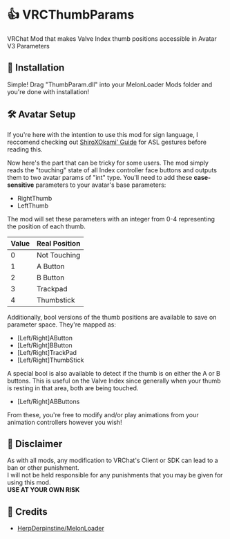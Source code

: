 # 👍 VRCThumbParams
VRChat Mod that makes Valve Index thumb positions accessible in Avatar V3 Parameters

## 💾 Installation

Simple! Drag "ThumbParam.dll" into your MelonLoader Mods folder and you're done with installation!

## 🛠 Avatar Setup

If you're here with the intention to use this mod for sign language, I reccomend checking out [ShiroXOkami' Guide](https://github.com/ShiroXOkami/ASL-Gestures-Simplified) for ASL gestures before reading this.

Now here's the part that can be tricky for some users. The mod simply reads the "touching" state of all Index controller face buttons and outputs them to two avatar params of "int" type.
You'll need to add these **case-sensitive** parameters to your avatar's base parameters:

* RightThumb
* LeftThumb

The mod will set these parameters with an integer from 0-4 representing the position of each thumb.

| Value | Real Position |
| ----- | ------------- |
| 0     | Not Touching  |
| 1     | A Button      |
| 2     | B Button      |
| 3     | Trackpad      |
| 4     | Thumbstick    |

Additionally, bool versions of the thumb positions are available to save on parameter space. They're mapped as:

* \[Left/Right]AButton
* \[Left/Right]BButton
* \[Left/Right]TrackPad
* \[Left/Right]ThumbStick

A special bool is also available to detect if the thumb is on either the A or B buttons. This is useful
on the Valve Index since generally when your thumb is resting in that area, both are being touched.

* \[Left/Right]ABButtons

From these, you're free to modify and/or play animations from your animation controllers however you wish!

## 📜 Disclaimer

As with all mods, any modification to VRChat's Client or SDK can lead to a ban or other punishment.<br>
I will not be held responsible for any punishments that you may be given for using this mod.<br> 
**USE AT YOUR OWN RISK**

## 👋 Credits
* [HerpDerpinstine/MelonLoader](https://github.com/HerpDerpinstine/MelonLoader)
